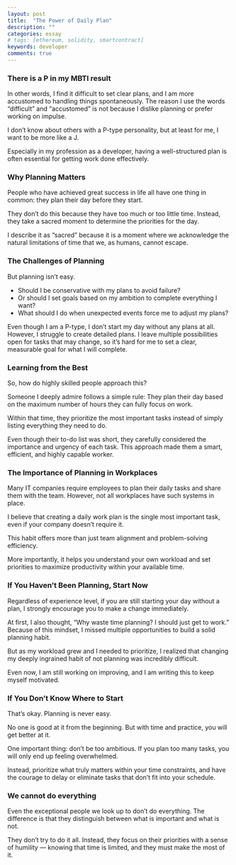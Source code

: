 ```yaml
---
layout: post
title:  "The Power of Daily Plan"
description: ""
categories: essay
# tags: [ethereum, solidity, smartcontract]
keywords: developer
comments: true
---
```



### There is a P in my MBTI result

In other words, I find it difficult to set clear plans, and I am more accustomed to handling things spontaneously. The reason I use the words “difficult” and “accustomed” is not because I dislike planning or prefer working on impulse.

I don’t know about others with a P-type personality, but at least for me, I want to be more like a J.

Especially in my profession as a developer, having a well-structured plan is often essential for getting work done effectively.

### Why Planning Matters

People who have achieved great success in life all have one thing in common: they plan their day before they start.

They don’t do this because they have too much or too little time. Instead, they take a sacred moment to determine the priorities for the day.

I describe it as “sacred” because it is a moment where we acknowledge the natural limitations of time that we, as humans, cannot escape.

### The Challenges of Planning

But planning isn’t easy.

- Should I be conservative with my plans to avoid failure?
- Or should I set goals based on my ambition to complete everything I want?
- What should I do when unexpected events force me to adjust my plans?

Even though I am a P-type, I don’t start my day without any plans at all.
However, I struggle to create detailed plans.
I leave multiple possibilities open for tasks that may change, so it’s hard for me to set a clear, measurable goal for what I will complete.

### Learning from the Best

So, how do highly skilled people approach this?

Someone I deeply admire follows a simple rule:
They plan their day based on the maximum number of hours they can fully focus on work.

Within that time, they prioritize the most important tasks instead of simply listing everything they need to do.

Even though their to-do list was short, they carefully considered the importance and urgency of each task.
This approach made them a smart, efficient, and highly capable worker.

### The Importance of Planning in Workplaces

Many IT companies require employees to plan their daily tasks and share them with the team.
However, not all workplaces have such systems in place.

I believe that creating a daily work plan is the single most important task, even if your company doesn’t require it.

This habit offers more than just team alignment and problem-solving efficiency.

More importantly, it helps you understand your own workload and set priorities to maximize productivity within your available time.

### If You Haven’t Been Planning, Start Now

Regardless of experience level, if you are still starting your day without a plan, I strongly encourage you to make a change immediately.

At first, I also thought, “Why waste time planning? I should just get to work.”
Because of this mindset, I missed multiple opportunities to build a solid planning habit.

But as my workload grew and I needed to prioritize,
I realized that changing my deeply ingrained habit of not planning was incredibly difficult.

Even now, I am still working on improving,
and I am writing this to keep myself motivated.

### If You Don’t Know Where to Start

That’s okay. Planning is never easy.

No one is good at it from the beginning.
But with time and practice, you will get better at it.

One important thing: don’t be too ambitious.
If you plan too many tasks, you will only end up feeling overwhelmed.

Instead, prioritize what truly matters within your time constraints,
and have the courage to delay or eliminate tasks that don’t fit into your schedule.

### We cannot do everything

Even the exceptional people we look up to don’t do everything.
The difference is that they distinguish between what is important and what is not.

They don’t try to do it all.
Instead, they focus on their priorities with a sense of humility
— knowing that time is limited, and they must make the most of it.
